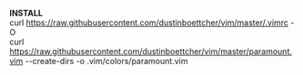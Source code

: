 <b>INSTALL</b><br>
curl https://raw.githubusercontent.com/dustinboettcher/vim/master/.vimrc -O<br>
curl https://raw.githubusercontent.com/dustinboettcher/vim/master/paramount.vim --create-dirs -o .vim/colors/paramount.vim
